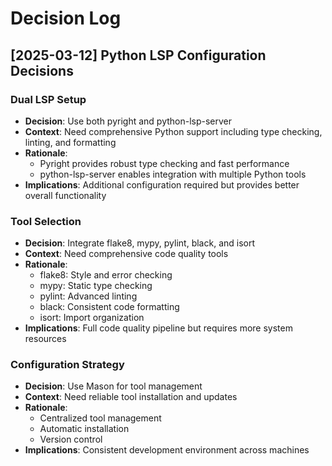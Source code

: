 # Decision Log

## [2025-03-12] Python LSP Configuration Decisions

### Dual LSP Setup
- **Decision**: Use both pyright and python-lsp-server
- **Context**: Need comprehensive Python support including type checking, linting, and formatting
- **Rationale**:
  - Pyright provides robust type checking and fast performance
  - python-lsp-server enables integration with multiple Python tools
- **Implications**: Additional configuration required but provides better overall functionality

### Tool Selection
- **Decision**: Integrate flake8, mypy, pylint, black, and isort
- **Context**: Need comprehensive code quality tools
- **Rationale**:
  - flake8: Style and error checking
  - mypy: Static type checking
  - pylint: Advanced linting
  - black: Consistent code formatting
  - isort: Import organization
- **Implications**: Full code quality pipeline but requires more system resources

### Configuration Strategy
- **Decision**: Use Mason for tool management
- **Context**: Need reliable tool installation and updates
- **Rationale**:
  - Centralized tool management
  - Automatic installation
  - Version control
- **Implications**: Consistent development environment across machines